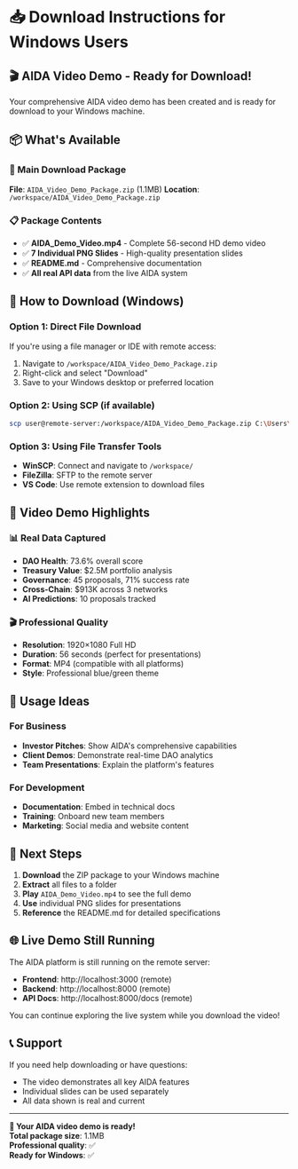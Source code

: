 # 📥 Download Instructions for Windows Users

## 🎬 AIDA Video Demo - Ready for Download!

Your comprehensive AIDA video demo has been created and is ready for download to your Windows machine.

## 📦 What's Available

### 🎯 Main Download Package
**File**: `AIDA_Video_Demo_Package.zip` (1.1MB)
**Location**: `/workspace/AIDA_Video_Demo_Package.zip`

### 📋 Package Contents
- ✅ **AIDA_Demo_Video.mp4** - Complete 56-second HD demo video
- ✅ **7 Individual PNG Slides** - High-quality presentation slides
- ✅ **README.md** - Comprehensive documentation
- ✅ **All real API data** from the live AIDA system

## 💾 How to Download (Windows)

### Option 1: Direct File Download
If you're using a file manager or IDE with remote access:
1. Navigate to `/workspace/AIDA_Video_Demo_Package.zip`
2. Right-click and select "Download" 
3. Save to your Windows desktop or preferred location

### Option 2: Using SCP (if available)
```bash
scp user@remote-server:/workspace/AIDA_Video_Demo_Package.zip C:\Users\YourName\Desktop\
```

### Option 3: Using File Transfer Tools
- **WinSCP**: Connect and navigate to `/workspace/`
- **FileZilla**: SFTP to the remote server
- **VS Code**: Use remote extension to download files

## 🎥 Video Demo Highlights

### 📊 Real Data Captured
- **DAO Health**: 73.6% overall score
- **Treasury Value**: $2.5M portfolio analysis  
- **Governance**: 45 proposals, 71% success rate
- **Cross-Chain**: $913K across 3 networks
- **AI Predictions**: 10 proposals tracked

### 🎬 Professional Quality
- **Resolution**: 1920×1080 Full HD
- **Duration**: 56 seconds (perfect for presentations)
- **Format**: MP4 (compatible with all platforms)
- **Style**: Professional blue/green theme

## 🚀 Usage Ideas

### For Business
- **Investor Pitches**: Show AIDA's comprehensive capabilities
- **Client Demos**: Demonstrate real-time DAO analytics
- **Team Presentations**: Explain the platform's features

### For Development
- **Documentation**: Embed in technical docs
- **Training**: Onboard new team members
- **Marketing**: Social media and website content

## 📱 Next Steps

1. **Download** the ZIP package to your Windows machine
2. **Extract** all files to a folder
3. **Play** `AIDA_Demo_Video.mp4` to see the full demo
4. **Use** individual PNG slides for presentations
5. **Reference** the README.md for detailed specifications

## 🌐 Live Demo Still Running

The AIDA platform is still running on the remote server:
- **Frontend**: http://localhost:3000 (remote)
- **Backend**: http://localhost:8000 (remote)
- **API Docs**: http://localhost:8000/docs (remote)

You can continue exploring the live system while you download the video!

## 📞 Support

If you need help downloading or have questions:
- The video demonstrates all key AIDA features
- Individual slides can be used separately
- All data shown is real and current

---

**🎉 Your AIDA video demo is ready!**  
**Total package size**: 1.1MB  
**Professional quality**: ✅  
**Ready for Windows**: ✅
